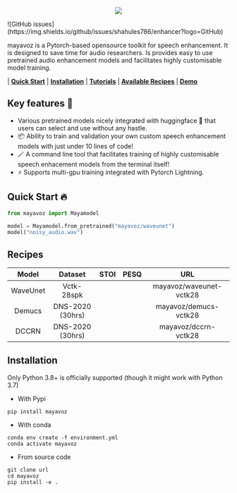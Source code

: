 <p align="center">
  <img src="https://user-images.githubusercontent.com/25312635/195514652-e4526cd1-1177-48e9-a80d-c8bfdb95d35f.png" />
</p>
![GitHub issues](https://img.shields.io/github/issues/shahules786/enhancer?logo=GitHub)

mayavoz is a Pytorch-based opensource toolkit for speech enhancement. It is designed to save time for audio researchers. Is provides easy to use pretrained audio enhancement models and facilitates highly customisable model training.

| **[Quick Start](#quick-start-fire)** | **[Installation](#installation)** | **[Tutorials](https://github.com/shahules786/enhancer/notebooks/)** | **[Available Recipes](#recipes)** | **[Demo]()**
## Key features :key:

* Various pretrained models nicely integrated with huggingface 	:hugs: that users can select and use without any hastle.
* :package: Ability to train and validation your own custom speech enhancement models with just under 10 lines of code!
* :magic_wand: A command line tool that facilitates training of highly customisable speech enhacement models from the terminal itself!
* :zap: Supports multi-gpu training integrated with Pytorch Lightning.

## Quick Start :fire:
``` python
from mayavoz import Mayamodel

model = Mayamodel.from_pretrained("mayavoz/waveunet")
model("noisy_audio.wav")
```

## Recipes

| Model     | Dataset           | STOI    | PESQ  | URL                           |
| :---:     |  :---:            | :---:   | :---: | :---:                         |
| WaveUnet  | Vctk-28spk        |         |       |  mayavoz/waveunet-vctk28      |
| Demucs    | DNS-2020 (30hrs)  |         |       |  mayavoz/demucs-vctk28        |
| DCCRN     | DNS-2020 (30hrs)  |         |       |  mayavoz/dccrn-vctk28         |


## Installation
Only Python 3.8+ is officially supported (though it might work with Python 3.7)

- With Pypi
```
pip install mayavoz
```

- With conda

```
conda env create -f environment.yml
conda activate mayavoz
```

- From source code
```
git clone url
cd mayavoz
pip install -e .
```
